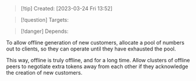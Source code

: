 
>[!tip] Created: [2023-03-24 Fri 13:52]

>[!question] Targets: 

>[!danger] Depends: 

To allow offline generation of new customers, allocate a pool of numbers out to clients, so they can operate until they have exhausted the pool.

This way, offline is truly offline, and for a long time.
Allow clusters of offline peers to negotiate extra tokens away from each other if they acknowledge the creation of new customers.
